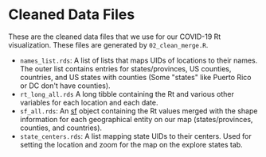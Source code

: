 # Cleaned Data Files

These are the cleaned data files that we use for our COVID-19 Rt visualization.
These files are generated by `02_clean_merge.R`.

+ `names_list.rds`: A list of lists that maps UIDs of locations to their names.
  The outer list contains entries for states/provinces, US counties, countries,
  and US states with counties (Some "states" like Puerto Rico or DC don't have
  counties).
+ `rt_long_all.rds` A long tibble containing the Rt and various other variables
  for each location and each date.
+ `sf_all.rds`: An [sf](https://cran.r-project.org/package=sf) object containing
  the Rt values merged with the shape information for each geographical entity
  on our map (states/provinces, counties, and countries).
+ `state_centers.rds`: A list mapping state UIDs to their centers. Used for
  setting the location and zoom for the map on the explore states tab.
